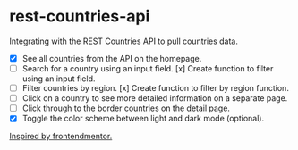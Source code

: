 # rest-countries-api

Integrating with the REST Countries API to pull countries data.

- [x] See all countries from the API on the homepage.
- [ ] Search for a country using an input field.
    [x] Create function to filter using an input field.
- [ ] Filter countries by region.
    [x] Create function to filter by region function.
- [ ] Click on a country to see more detailed information on a separate page.
- [ ] Click through to the border countries on the detail page.
- [x] Toggle the color scheme between light and dark mode (optional).

[Inspired by frontendmentor.](https://www.frontendmentor.io/challenges/rest-countries-api-with-color-theme-switcher-5cacc469fec04111f7b848ca)
